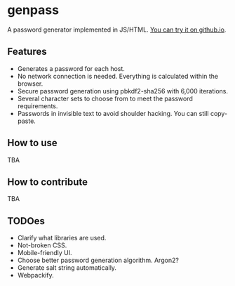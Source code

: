 # genpass
A password generator implemented in JS/HTML.
[You can try it on github.io](https://gusmachine.github.io/genpass/genpass.html).

## Features
- Generates a password for each host.
- No network connection is needed. Everything is calculated within the browser.
- Secure password generation using pbkdf2-sha256 with 6,000 iterations.
- Several character sets to choose from to meet the password requirements.
- Passwords in invisible text to avoid shoulder hacking. You can still copy-paste.

## How to use
TBA

## How to contribute
TBA

## TODOes
- Clarify what libraries are used.
- Not-broken CSS.
- Mobile-friendly UI.
- Choose better password generation algorithm. Argon2?
- Generate salt string automatically.
- Webpackify.
